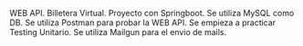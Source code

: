 WEB API. Billetera Virtual. Proyecto con Springboot. Se utiliza MySQL como DB. Se utiliza Postman para probar la WEB API. Se empieza a practicar Testing Unitario. Se utiliza Mailgun para el envio de mails.
